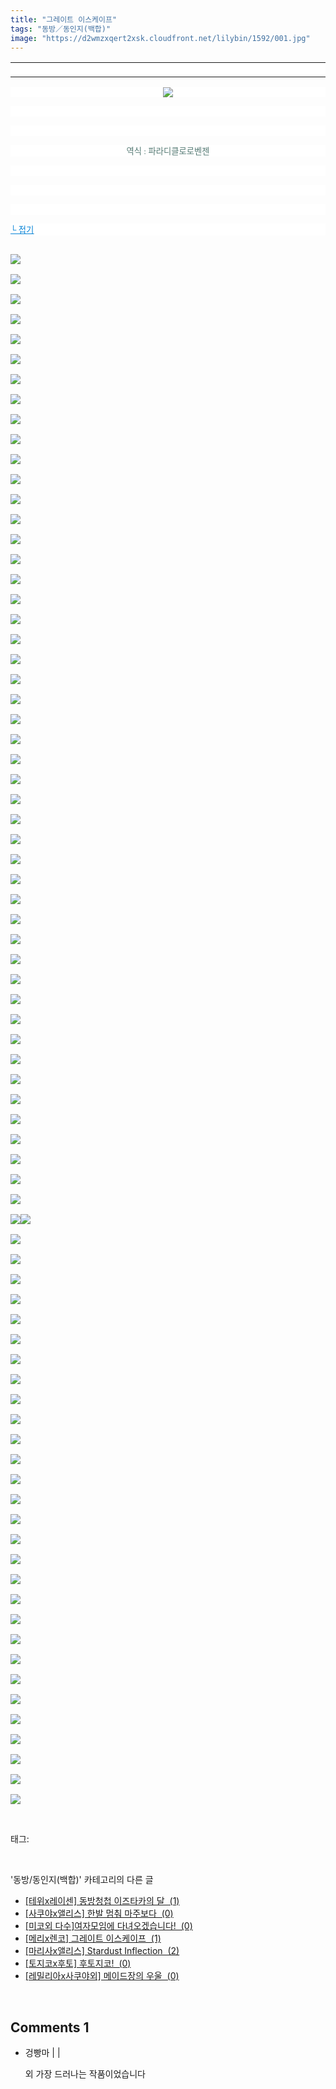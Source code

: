 ```yaml
---
title: "그레이트 이스케이프"
tags: "동방／동인지(백합)"
image: "https://d2wmzxqert2xsk.cloudfront.net/lilybin/1592/001.jpg"
---
```

<div class="article">
<div class="area_view">
<div><table border="0" style="border-collapse:collapse; background: white"><colgroup><col style="width:1045px"/></colgroup><tbody valign="top"><tr><td style="padding-top: 1px; padding-left: 1px; padding-bottom: 1px; padding-right: 1px" valign="bottom"> </td></tr></tbody></table></div><p style="text-align: center; background: white"><img src="{{ site.imgserver11 }}/lilybin/1592/001.jpg"/><span style="color:#557a74; font-family:돋움; font-size:10pt">
</span></p><p style="text-align: justify; background: white"> 
 </p><p style="text-align: justify; background: white"> 
 </p><p style="text-align: center; background: white"><span style="color:#557a74; font-family:돋움; font-size:10pt">역식 : 파라디클로로벤젠
</span></p><p style="text-align: justify; background: white"> 
 </p><p style="text-align: justify; background: white"> 
 </p><p style="text-align: justify; background: white"> 
 </p><p style="text-align: justify; background: white"><a href="http://blog.naver.com/PostView.nhn?blogId=cjb0236&amp;logNo=150179933100&amp;parentCategoryNo=&amp;categoryNo=41&amp;viewDate=&amp;isShowPopularPosts=false&amp;from=postView"><span style="color:#0482d6; font-family:돋움; font-size:10pt; text-decoration:underline">└ 접기</span></a><span style="color:#557a74; font-family:돋움; font-size:10pt">
</span></p><p><span style="color:#557a74; font-family:돋움; font-size:10pt"><br/><img src="{{ site.imgserver11 }}/lilybin/1592/002.jpg"/><br/><br/><img src="{{ site.imgserver11 }}/lilybin/1592/003.jpg"/><br/><br/><img src="{{ site.imgserver11 }}/lilybin/1592/004.jpg"/><br/><br/><img src="{{ site.imgserver11 }}/lilybin/1592/005.jpg"/><br/><br/><img src="{{ site.imgserver11 }}/lilybin/1592/006.jpg"/><br/><br/><img src="{{ site.imgserver11 }}/lilybin/1592/007.jpg"/><br/><br/><img src="{{ site.imgserver11 }}/lilybin/1592/008.jpg"/><br/><br/><img src="{{ site.imgserver11 }}/lilybin/1592/009.jpg"/><br/><br/><img src="{{ site.imgserver11 }}/lilybin/1592/010.jpg"/><br/><br/><img src="{{ site.imgserver11 }}/lilybin/1592/011.jpg"/><br/><br/><img src="{{ site.imgserver11 }}/lilybin/1592/012.jpg"/><br/><br/><img src="{{ site.imgserver11 }}/lilybin/1592/013.jpg"/><br/><br/><img src="{{ site.imgserver11 }}/lilybin/1592/014.jpg"/><br/><br/><img src="{{ site.imgserver11 }}/lilybin/1592/015.jpg"/><br/><br/><img src="{{ site.imgserver11 }}/lilybin/1592/016.jpg"/><br/><br/><img src="{{ site.imgserver11 }}/lilybin/1592/017.jpg"/><br/><br/><img src="{{ site.imgserver11 }}/lilybin/1592/018.jpg"/><br/><br/><img src="{{ site.imgserver11 }}/lilybin/1592/019.jpg"/><br/><br/><img src="{{ site.imgserver11 }}/lilybin/1592/020.jpg"/><br/><br/><img src="{{ site.imgserver11 }}/lilybin/1592/021.jpg"/><br/><br/><img src="{{ site.imgserver11 }}/lilybin/1592/022.jpg"/><br/><br/><img src="{{ site.imgserver11 }}/lilybin/1592/023.jpg"/><br/><br/><img src="{{ site.imgserver11 }}/lilybin/1592/024.jpg"/><br/><br/><img src="{{ site.imgserver11 }}/lilybin/1592/025.jpg"/><br/><br/><img src="{{ site.imgserver11 }}/lilybin/1592/026.jpg"/><br/><br/><img src="{{ site.imgserver11 }}/lilybin/1592/027.jpg"/><br/><br/><img src="{{ site.imgserver11 }}/lilybin/1592/028.jpg"/><br/><br/><img src="{{ site.imgserver11 }}/lilybin/1592/029.jpg"/><br/><br/><img src="{{ site.imgserver11 }}/lilybin/1592/030.jpg"/><br/><br/><img src="{{ site.imgserver11 }}/lilybin/1592/031.jpg"/><br/><br/><img src="{{ site.imgserver11 }}/lilybin/1592/032.jpg"/><br/><br/><img src="{{ site.imgserver11 }}/lilybin/1592/033.jpg"/><br/><br/><img src="{{ site.imgserver11 }}/lilybin/1592/034.jpg"/><br/><br/><img src="{{ site.imgserver11 }}/lilybin/1592/035.jpg"/><br/><br/><img src="{{ site.imgserver11 }}/lilybin/1592/036.jpg"/><br/><br/><img src="{{ site.imgserver11 }}/lilybin/1592/037.jpg"/><br/><br/><img src="{{ site.imgserver11 }}/lilybin/1592/038.jpg"/><br/><br/><img src="{{ site.imgserver11 }}/lilybin/1592/039.jpg"/><br/><br/><img src="{{ site.imgserver11 }}/lilybin/1592/040.jpg"/><br/><br/><img src="{{ site.imgserver11 }}/lilybin/1592/041.jpg"/><br/><br/><img src="{{ site.imgserver11 }}/lilybin/1592/042.jpg"/><br/><br/><img src="{{ site.imgserver11 }}/lilybin/1592/043.jpg"/><br/><br/><img src="{{ site.imgserver11 }}/lilybin/1592/044.jpg"/><br/><br/><img src="{{ site.imgserver11 }}/lilybin/1592/045.jpg"/><br/><br/><img src="{{ site.imgserver11 }}/lilybin/1592/046.jpg"/><br/><br/><img src="{{ site.imgserver11 }}/lilybin/1592/047.jpg"/><br/><br/><img src="{{ site.imgserver11 }}/lilybin/1592/048.jpg"/><br/><br/><img src="{{ site.imgserver11 }}/lilybin/1592/049.jpg"/><br/><br/><img src="{{ site.imgserver11 }}/lilybin/1592/050.jpg"/><img src="{{ site.imgserver11 }}/lilybin/1592/051.jpg"/><br/><br/><img src="{{ site.imgserver11 }}/lilybin/1592/052.jpg"/><br/><br/><img src="{{ site.imgserver11 }}/lilybin/1592/053.jpg"/><br/><br/><img src="{{ site.imgserver11 }}/lilybin/1592/054.jpg"/><br/><br/><img src="{{ site.imgserver11 }}/lilybin/1592/055.jpg"/><br/><br/><img src="{{ site.imgserver11 }}/lilybin/1592/056.jpg"/><br/><br/><img src="{{ site.imgserver11 }}/lilybin/1592/057.jpg"/><br/><br/><img src="{{ site.imgserver11 }}/lilybin/1592/058.jpg"/><br/><br/><img src="{{ site.imgserver11 }}/lilybin/1592/059.jpg"/><br/><br/><img src="{{ site.imgserver11 }}/lilybin/1592/060.jpg"/><br/><br/><img src="{{ site.imgserver11 }}/lilybin/1592/061.jpg"/><br/><br/><img src="{{ site.imgserver11 }}/lilybin/1592/062.jpg"/><br/><br/><img src="{{ site.imgserver11 }}/lilybin/1592/063.jpg"/><br/><br/><img src="{{ site.imgserver11 }}/lilybin/1592/064.jpg"/><br/><br/><img src="{{ site.imgserver11 }}/lilybin/1592/065.jpg"/><br/><br/><img src="{{ site.imgserver11 }}/lilybin/1592/066.jpg"/><br/><br/><img src="{{ site.imgserver11 }}/lilybin/1592/067.jpg"/><br/><br/><img src="{{ site.imgserver11 }}/lilybin/1592/068.jpg"/><br/><br/><img src="{{ site.imgserver11 }}/lilybin/1592/069.jpg"/><br/><br/><img src="{{ site.imgserver11 }}/lilybin/1592/070.jpg"/><br/><br/><img src="{{ site.imgserver11 }}/lilybin/1592/071.jpg"/><br/><br/><img src="{{ site.imgserver11 }}/lilybin/1592/072.jpg"/><br/><br/><img src="{{ site.imgserver11 }}/lilybin/1592/073.jpg"/><br/><br/><img src="{{ site.imgserver11 }}/lilybin/1592/074.jpg"/><br/><br/><img src="{{ site.imgserver11 }}/lilybin/1592/075.jpg"/><br/><br/><img src="{{ site.imgserver11 }}/lilybin/1592/076.jpg"/><br/><br/><img src="{{ site.imgserver11 }}/lilybin/1592/077.jpg"/><br/><br/><img src="{{ site.imgserver11 }}/lilybin/1592/078.jpg"/><br/><br/><img src="{{ site.imgserver11 }}/lilybin/1592/079.jpg"/><br/><br/><img src="{{ site.imgserver11 }}/lilybin/1592/080.jpg"/></span></p>
</div></div><br/>
<div class="tagTrail">
<p>태그: </p>
<ul>
</ul>
</div><br/>
<div class="another">
<p>'동방/동인지(백합)' 카테고리의 다른 글</p>
<ul>
<li><a href="/lilybin_1595">
[테위x레이센] 동방청첩 이즈타카의 달  (1)
</a></li>
<li><a href="/lilybin_1594">
[사쿠야x앨리스] 한발 멈춰 마주보다  (0)
</a></li>
<li><a href="/lilybin_1593">
[미코외 다수]여자모임에 다녀오겠습니다!  (0)
</a></li>
<li><a href="/lilybin_1592">
[메리x렌코] 그레이트 이스케이프  (1)
</a></li>
<li><a href="/lilybin_1591">
[마리사x앨리스] Stardust Inflection  (2)
</a></li>
<li><a href="/lilybin_1590">
[토지코x후토] 후토지코!  (0)
</a></li>
<li><a href="/lilybin_1589">
[레밀리아x사쿠야외] 메이드장의 우울  (0)
</a></li>
</ul>
</div><br/>
<div class="comment">
<h2 class="bold">Comments <span id="commentCount1592">1</span></h2>
<div style="clear:both;">
<div id="entry1592Comment" style="display:block">
<ul class="list_reply">
<li class="rp_general" id="comment12717797">
<div class="post-comment">
<div>
<span>
<i class="fa fa-user"></i>겅빵마 |
                                |
                               
</span>
<p>외 가장 드러나는 작품이었습니다</p>

</div>
</div>
</li>
</ul>
</div>
</div>
</div><br/>
<br/>
<p id="refer"></p>
<br/>

